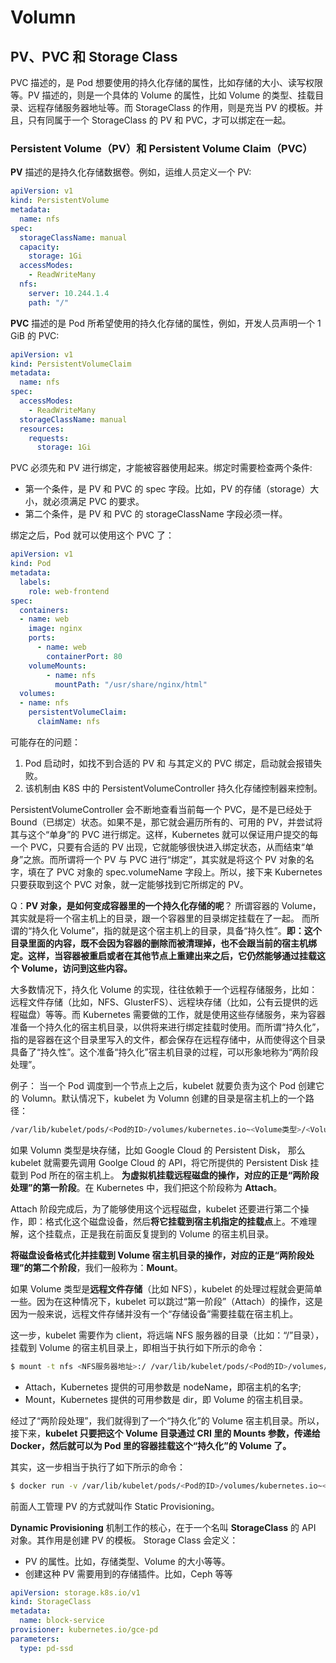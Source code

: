 # Volumn

## PV、PVC 和 Storage Class
PVC 描述的，是 Pod 想要使用的持久化存储的属性，比如存储的大小、读写权限等。PV 描述的，则是一个具体的 Volume 的属性，比如 Volume 的类型、挂载目录、远程存储服务器地址等。而 StorageClass 的作用，则是充当 PV 的模板。并且，只有同属于一个 StorageClass 的 PV 和 PVC，才可以绑定在一起。

### Persistent Volume（PV）和 Persistent Volume Claim（PVC）
**PV** 描述的是持久化存储数据卷。例如，运维人员定义一个 PV:
```yaml
apiVersion: v1
kind: PersistentVolume
metadata:
  name: nfs
spec:
  storageClassName: manual
  capacity:
    storage: 1Gi
  accessModes:
    - ReadWriteMany
  nfs:
    server: 10.244.1.4
    path: "/"
```

**PVC** 描述的是 Pod 所希望使用的持久化存储的属性，例如，开发人员声明一个 1 GiB 的 PVC:
```yaml
apiVersion: v1
kind: PersistentVolumeClaim
metadata:
  name: nfs
spec:
  accessModes:
    - ReadWriteMany
  storageClassName: manual
  resources:
    requests:
      storage: 1Gi

```

PVC 必须先和 PV 进行绑定，才能被容器使用起来。绑定时需要检查两个条件:
- 第一个条件，是 PV 和 PVC 的 spec 字段。比如，PV 的存储（storage）大小，就必须满足 PVC 的要求。
- 第二个条件，是 PV 和 PVC 的 storageClassName 字段必须一样。

绑定之后，Pod 就可以使用这个 PVC 了：
```yaml
apiVersion: v1
kind: Pod
metadata:
  labels:
    role: web-frontend
spec:
  containers:
  - name: web
    image: nginx
    ports:
      - name: web
        containerPort: 80
    volumeMounts:
        - name: nfs
          mountPath: "/usr/share/nginx/html"
  volumes:
  - name: nfs
    persistentVolumeClaim:
      claimName: nfs
```

可能存在的问题：
1. Pod 启动时，如找不到合适的 PV 和 与其定义的 PVC 绑定，启动就会报错失败。
2. 该机制由 K8S 中的  PersistentVolumeController 持久化存储控制器来控制。

PersistentVolumeController 会不断地查看当前每一个 PVC，是不是已经处于 Bound（已绑定）状态。如果不是，那它就会遍历所有的、可用的 PV，并尝试将其与这个“单身”的 PVC 进行绑定。这样，Kubernetes 就可以保证用户提交的每一个 PVC，只要有合适的 PV 出现，它就能够很快进入绑定状态，从而结束“单身”之旅。而所谓将一个 PV 与 PVC 进行“绑定”，其实就是将这个 PV 对象的名字，填在了 PVC 对象的 spec.volumeName 字段上。所以，接下来 Kubernetes 只要获取到这个 PVC 对象，就一定能够找到它所绑定的 PV。


Q：**PV 对象，是如何变成容器里的一个持久化存储的呢**？
所谓容器的 Volume，其实就是将一个宿主机上的目录，跟一个容器里的目录绑定挂载在了一起。
而所谓的“持久化 Volume”，指的就是这个宿主机上的目录，具备“持久性”。**即：这个目录里面的内容，既不会因为容器的删除而被清理掉，也不会跟当前的宿主机绑定。这样，当容器被重启或者在其他节点上重建出来之后，它仍然能够通过挂载这个 Volume，访问到这些内容。**

大多数情况下，持久化 Volume 的实现，往往依赖于一个远程存储服务，比如：远程文件存储（比如，NFS、GlusterFS）、远程块存储（比如，公有云提供的远程磁盘）等等。而 Kubernetes 需要做的工作，就是使用这些存储服务，来为容器准备一个持久化的宿主机目录，以供将来进行绑定挂载时使用。而所谓“持久化”，指的是容器在这个目录里写入的文件，都会保存在远程存储中，从而使得这个目录具备了“持久性”。这个准备“持久化”宿主机目录的过程，可以形象地称为“两阶段处理”。

例子：
当一个 Pod 调度到一个节点上之后，kubelet 就要负责为这个 Pod 创建它的 Volumn。默认情况下，kubelet 为 Volumn 创建的目录是宿主机上的一个路径：
```bash
/var/lib/kubelet/pods/<Pod的ID>/volumes/kubernetes.io~<Volume类型>/<Volume名字>
```
如果 Volumn 类型是块存储，比如 Google Cloud 的 Persistent Disk， 那么 kubelet 就需要先调用 Goolge Cloud 的 API，将它所提供的 Persistent Disk 挂载到 Pod 所在的宿主机上。
**为虚拟机挂载远程磁盘的操作，对应的正是“两阶段处理”的第一阶段**。在 Kubernetes 中，我们把这个阶段称为 **Attach**。

Attach 阶段完成后，为了能够使用这个远程磁盘，kubelet 还要进行第二个操作，即：格式化这个磁盘设备，然后**将它挂载到宿主机指定的挂载点**上。不难理解，这个挂载点，正是我在前面反复提到的 Volume 的宿主机目录。

**将磁盘设备格式化并挂载到 Volume 宿主机目录的操作，对应的正是“两阶段处理”的第二个阶段**，我们一般称为：**Mount**。

如果 Volume 类型是**远程文件存储**（比如 NFS），kubelet 的处理过程就会更简单一些。因为在这种情况下，kubelet 可以跳过“第一阶段”（Attach）的操作，这是因为一般来说，远程文件存储并没有一个“存储设备”需要挂载在宿主机上。


这一步，kubelet 需要作为 client，将远端 NFS 服务器的目录（比如：“/”目录），挂载到 Volume 的宿主机目录上，即相当于执行如下所示的命令：
```bash
$ mount -t nfs <NFS服务器地址>:/ /var/lib/kubelet/pods/<Pod的ID>/volumes/kubernetes.io~<Volume类型>/<Volume名字>
```

- Attach，Kubernetes 提供的可用参数是 nodeName，即宿主机的名字;
- Mount，Kubernetes 提供的可用参数是 dir，即 Volume 的宿主机目录。

经过了“两阶段处理”，我们就得到了一个“持久化”的 Volume 宿主机目录。所以，接下来，**kubelet 只要把这个 Volume 目录通过 CRI 里的 Mounts 参数，传递给 Docker，然后就可以为 Pod 里的容器挂载这个“持久化”的 Volume 了。**

其实，这一步相当于执行了如下所示的命令：
```bash
$ docker run -v /var/lib/kubelet/pods/<Pod的ID>/volumes/kubernetes.io~<Volume类型>/<Volume名字>:/<容器内的目标目录> 我的镜像
```

前面人工管理 PV 的方式就叫作 Static Provisioning。

**Dynamic Provisioning**  机制工作的核心，在于一个名叫 **StorageClass** 的 API 对象。其作用是创建 PV 的模板。
Storage Class 会定义：
- PV 的属性。比如，存储类型、Volume 的大小等等。
- 创建这种 PV 需要用到的存储插件。比如，Ceph 等等

```yaml
apiVersion: storage.k8s.io/v1
kind: StorageClass
metadata:
  name: block-service
provisioner: kubernetes.io/gce-pd
parameters:
  type: pd-ssd
```


